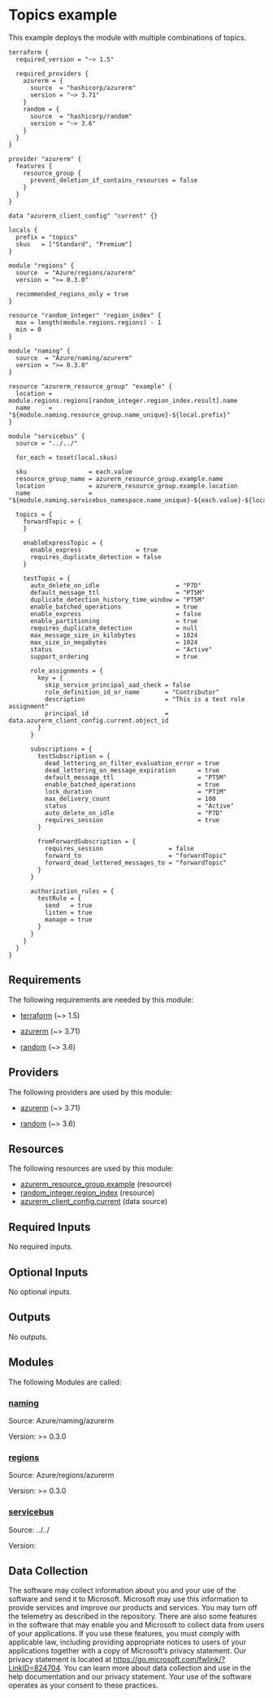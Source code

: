 <!-- BEGIN_TF_DOCS -->
# Topics example

This example deploys the module with multiple combinations of topics.

```hcl
terraform {
  required_version = "~> 1.5"

  required_providers {
    azurerm = {
      source  = "hashicorp/azurerm"
      version = "~> 3.71"
    }
    random = {
      source  = "hashicorp/random"
      version = "~> 3.6"
    }
  }
}

provider "azurerm" {
  features {
    resource_group {
      prevent_deletion_if_contains_resources = false
    }
  }
}

data "azurerm_client_config" "current" {}

locals {
  prefix = "topics"
  skus   = ["Standard", "Premium"]
}

module "regions" {
  source  = "Azure/regions/azurerm"
  version = ">= 0.3.0"

  recommended_regions_only = true
}

resource "random_integer" "region_index" {
  max = length(module.regions.regions) - 1
  min = 0
}

module "naming" {
  source  = "Azure/naming/azurerm"
  version = ">= 0.3.0"
}

resource "azurerm_resource_group" "example" {
  location = module.regions.regions[random_integer.region_index.result].name
  name     = "${module.naming.resource_group.name_unique}-${local.prefix}"
}

module "servicebus" {
  source = "../../"

  for_each = toset(local.skus)

  sku                 = each.value
  resource_group_name = azurerm_resource_group.example.name
  location            = azurerm_resource_group.example.location
  name                = "${module.naming.servicebus_namespace.name_unique}-${each.value}-${local.prefix}"

  topics = {
    forwardTopic = {
    }

    enableExpressTopic = {
      enable_express               = true
      requires_duplicate_detection = false
    }

    testTopic = {
      auto_delete_on_idle                     = "P7D"
      default_message_ttl                     = "PT5M"
      duplicate_detection_history_time_window = "PT5M"
      enable_batched_operations               = true
      enable_express                          = false
      enable_partitioning                     = true
      requires_duplicate_detection            = null
      max_message_size_in_kilobytes           = 1024
      max_size_in_megabytes                   = 1024
      status                                  = "Active"
      support_ordering                        = true

      role_assignments = {
        key = {
          skip_service_principal_aad_check = false
          role_definition_id_or_name       = "Contributor"
          description                      = "This is a test role assignment"
          principal_id                     = data.azurerm_client_config.current.object_id
        }
      }

      subscriptions = {
        testSubscription = {
          dead_lettering_on_filter_evaluation_error = true
          dead_lettering_on_message_expiration      = true
          default_message_ttl                       = "PT5M"
          enable_batched_operations                 = true
          lock_duration                             = "PT1M"
          max_delivery_count                        = 100
          status                                    = "Active"
          auto_delete_on_idle                       = "P7D"
          requires_session                          = true
        }

        fromForwardSubscription = {
          requires_session                  = false
          forward_to                        = "forwardTopic"
          forward_dead_lettered_messages_to = "forwardTopic"
        }
      }

      authorization_rules = {
        testRule = {
          send   = true
          listen = true
          manage = true
        }
      }
    }
  }
}
```

<!-- markdownlint-disable MD033 -->
## Requirements

The following requirements are needed by this module:

- <a name="requirement_terraform"></a> [terraform](#requirement\_terraform) (~> 1.5)

- <a name="requirement_azurerm"></a> [azurerm](#requirement\_azurerm) (~> 3.71)

- <a name="requirement_random"></a> [random](#requirement\_random) (~> 3.6)

## Providers

The following providers are used by this module:

- <a name="provider_azurerm"></a> [azurerm](#provider\_azurerm) (~> 3.71)

- <a name="provider_random"></a> [random](#provider\_random) (~> 3.6)

## Resources

The following resources are used by this module:

- [azurerm_resource_group.example](https://registry.terraform.io/providers/hashicorp/azurerm/latest/docs/resources/resource_group) (resource)
- [random_integer.region_index](https://registry.terraform.io/providers/hashicorp/random/latest/docs/resources/integer) (resource)
- [azurerm_client_config.current](https://registry.terraform.io/providers/hashicorp/azurerm/latest/docs/data-sources/client_config) (data source)

<!-- markdownlint-disable MD013 -->
## Required Inputs

No required inputs.

## Optional Inputs

No optional inputs.

## Outputs

No outputs.

## Modules

The following Modules are called:

### <a name="module_naming"></a> [naming](#module\_naming)

Source: Azure/naming/azurerm

Version: >= 0.3.0

### <a name="module_regions"></a> [regions](#module\_regions)

Source: Azure/regions/azurerm

Version: >= 0.3.0

### <a name="module_servicebus"></a> [servicebus](#module\_servicebus)

Source: ../../

Version:

<!-- markdownlint-disable-next-line MD041 -->
## Data Collection

The software may collect information about you and your use of the software and send it to Microsoft. Microsoft may use this information to provide services and improve our products and services. You may turn off the telemetry as described in the repository. There are also some features in the software that may enable you and Microsoft to collect data from users of your applications. If you use these features, you must comply with applicable law, including providing appropriate notices to users of your applications together with a copy of Microsoft’s privacy statement. Our privacy statement is located at <https://go.microsoft.com/fwlink/?LinkID=824704>. You can learn more about data collection and use in the help documentation and our privacy statement. Your use of the software operates as your consent to these practices.
<!-- END_TF_DOCS -->